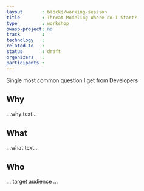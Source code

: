 ```yaml
---
layout       : blocks/working-session
title        : Threat Modeling Where do I Start?
type         : workshop
owasp-project: no
track        :
technology   :
related-to   :
status       : draft
organizers   :
participants :
---
```


Single most common question I get from Developers

## Why

...why text...

## What

...what text...

## Who

... target audience ...